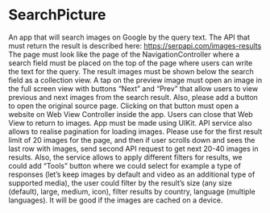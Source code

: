 # SearchPicture
An app that will search images on Google by the query text. 
The API that must return the result is described here: https://serpapi.com/images-results
The page must look like the page of the NavigationController where a search field must be placed on the top of the page where users can write the text for the query. The result images must be shown below the search field as a collection view.
A tap on the preview image must open an image in the full screen view with buttons “Next” and “Prev” that allow users to view previous and next images from the search result. Also, please add a button to open the original source page. Clicking on that button must open a website on Web View Controller inside the app. Users can close that Web View to return to images.
App must be made using UIKit.
API service also allows to realise pagination for loading images. Please use for the first result
limit of 20 images for the page, and then if user scrolls down and sees the last row with images,
send second API request to get next 20-40 images in results.
Also, the service allows to apply different filters for results, we could add “Tools” button where
we could select for example a type of responses (let’s keep images by default and video as an
additional type of supported media), the user could filter by the result’s size (any size (default),
large, medium, icon), filter results by country, language (multiple languages).
It will be good if the images are cached on a device.
